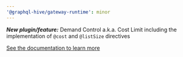 ```yaml
---
'@graphql-hive/gateway-runtime': minor
---
```


***New plugin/feature:***
Demand Control a.k.a. Cost Limit including the implementation of `@cost` and `@listSize` directives

[See the documentation to learn more](https://the-guild.dev/graphql/hive/docs/gateway/other-features/security/demand-control)
